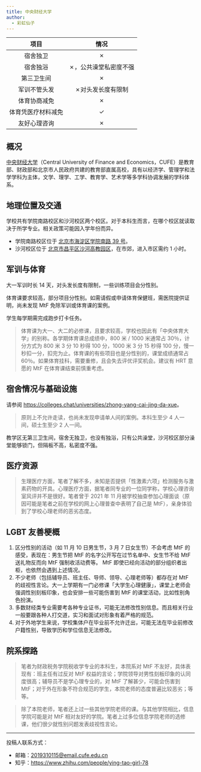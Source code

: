```yaml
---
title: 中央财经大学
author:
  - 彩虹仙子
---
```


|项目|情况|
|:---:|:---:|
|宿舍独卫|✗|
|宿舍独浴|✗，公共澡堂私密度不强|
|第三卫生间|✗|
|军训不管头发|✗对头发长度有限制|
|体育协商减免|✗|
|体育凭医疗材料减免|✓|
|友好心理咨询|✗|

## 概况

[中央财经大学](https://www.cufe.edu.cn)（Central University of Finance and Economics，CUFE）是教育部、财政部和北京市人民政府共建的教育部直属高校，具有以经济学、管理学和法学学科为主体，文学、理学、工学、教育学、艺术学等多学科协调发展的学科体系。

## 地理位置及交通

学校共有学院南路校区和沙河校区两个校区。对于本科生而言，在哪个校区就读取决于所学专业。相关政策可能因入学年份而异。

- 学院南路校区位于 [北京市海淀区学院南路 39 号](https://amap.com/place/B000A6EA36)。
- 沙河校区位于 [北京市昌平区沙河高教园区](https://amap.com/place/B000A85ZAP)，在市郊，进入市区需约 1 小时。

## 军训与体育

大一军训时长 14 天，对头发长度有限制，一些训练项目会分性别。

体育课要求较高，部分项目分性别。如需请假或申请体育保健班，需医院提供证明，尚未发现 MtF 免除军训或体育课的案例。

学生每学期需完成跑步打卡任务。

> 体育课为大一、大二的必修课，且要求较高，学校也因此有「中央体育大学」的别称。各学期体育课总成绩中，800 米 / 1000 米通常占 30％，计分方式为 800 米 3 分 10 秒得 100 分，1000 米 3 分 15 秒得 100 分，慢一秒扣一分，扣完为止。体育课的有些项目也是分性别的，课堂成绩通常占 60％。如果体育挂科，需要重修，且会失去评优评奖机会。建议有 HRT 意愿的 MtF 在体育课结束前慎重考虑。

## 宿舍情况与基础设施

请参阅 <https://colleges.chat/universities/zhong-yang-cai-jing-da-xue>。

> 原则上不允许走读，也尚未发现申请单人间的案例。本科生至少 4 人一间，硕士生至少 2 人一间。

教学区无第三卫生间，宿舍无独卫，也没有独浴，只有公共澡堂，沙河校区部分澡堂能够锁门，但隔板不高，私密度不强。

## 医疗资源

> 生理医疗方面，笔者了解不多，未知是否提供「性激素六项」检测服务与激素药物的开具。心理医疗方面，据笔者同专业的一位同学称，学校心理咨询室风评并不是很好。笔者曾于 2021 年 11 月被学校抽查参加心理面谈（原因可能是笔者之前在学校的网上心理普查中表明了自己是 MtF），亲身体验到了学校心理老师的恶劣态度。

## LGBT 友善梗概

1. 区分性别的活动（如 11 月 10 日男生节，3 月 7 日女生节）不会考虑 MtF 的感受，表现在：男生节把 MtF 的名字公开写在过节名单中、女生节不给 MtF 送礼物反而向 MtF 强制收活动费等。 MtF 即使已经向活动的部分组织者出柜，也依然会遇到上述情况。
1. 不少老师（包括辅导员、班主任、导师、领导、心理老师等）都存在对 MtF 的歧视性言论。大一上学期有一门必修课「大学生心理健康」，课堂上老师会强调性别刻板印象，也会安排一些可能伤害到 MtF 的课堂活动，比如性别角色扮演。
1. 多数财经类专业需要考各种专业证书，可能无法修改性别信息。而且相关行业一般要跟各种人打交道，实习和面试对形象有着严格的规范。
1. 对于外地学生来说，学校集体户在毕业前不允许迁出，可能无法在毕业前修改户籍性别，导致学历和学位信息无法修改。

## 院系探路

> 笔者为财政税务学院税收学专业的本科生，本院系对 MtF 不友好，具体表现有：班主任有过反对 MtF 权益的言论；学院领导对男性刻板印象的认同度很高；辅导员不是学心理专业的，对 MtF 了解甚少，可能会伤害到 MtF；对于外在形象不符合规范的学生，本院老师的态度普遍比较恶劣；等等。

> 除了本院老师，笔者还上过一些其他学院老师的课。与其他学院相比，信息学院可能是对 MtF 相对友好的学院。笔者上过多位信息学院老师的选修课，他们很少就性别问题发表歧视性言论。

-------

投稿人联系方式：

- 邮箱：<2019310115@email.cufe.edu.cn>
- 知乎：<https://www.zhihu.com/people/ying-tao-girl-78>
